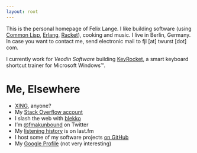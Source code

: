 ```yaml
---
layout: root
---
```

This is the personal homepage of Felix Lange.
I like building software (using [Common Lisp][hyperspec], [Erlang][erlang], [Racket][racket]),
cooking and music. 
I live in Berlin, Germany. In case you want to contact me, send electronic mail to
<span class="mail">fjl [at] twurst [dot] com</span>.

I currently work for *Veodin Software* building [KeyRocket](http://keyrocket.com/),
a smart keyboard shortcut trainer for Microsoft Windows™.

[hyperspec]: http://www.ai.mit.edu/projects/iiip/doc/CommonLISP/HyperSpec/FrontMatter/index.html "Common Lisp Hyperspec"
[erlang]: http://erlang.org "Erlang Homepage"
[racket]: http://racket-lang.org "Racket Homepage"

Me, Elsewhere
=============
<ul>
  <li><a rel="me" href="https://www.xing.com/profile/Felix_Lange11">XING</a>, anyone?</li>
  <li>My <a href='http://stackoverflow.com/users/252612/felix-lange' rel='me'>Stack Overflow account</a></li>
  <li>I slash the web with <a href='http://blekko.com/user/fjl' rel='me'>blekko</a></li>
  <li>I&#8217;m <a href='http://twitter.com/fmakunbound' rel='me'>@fmakunbound</a> on Twitter</li>
  <li>My <a href='http://last.fm/user/polenkommutator' rel='me'>listening history</a> is on last.fm</li>
  <li>I host some of my software projects <a href='http://github.com/fjl' rel='me'>on GitHub</a></li>
  <li>My <a href='http://www.google.com/profiles/twursted' rel='me'>Google Profile</a> (not very interesting)</li>
</ul>

<div id="lastfm">&nbsp;</div>
<script type="text/javascript" src="http://ws.audioscrobbler.com/2.0/?method=user.recentTracks&amp;user=polenkommutator&amp;limit=10&amp;api_key=ca736a9da66216e778c1a909f827fd44&amp;format=json&amp;callback=Website.lastfm">
</script>
